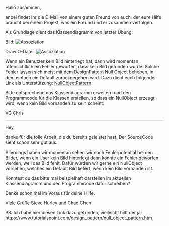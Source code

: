 Hallo zusammen,

anbei findet Ihr die E-Mail von einem guten Freund von euch, der eure Hilfe braucht bei einem Projekt, was ein Freund und er zusammen verfolgen.

Als Grundlage dient das Klassendiagramm von letzter Übung:

Bild:
![Assoziation](img/classdiagramm_solution_chapter03.png)

DrawIO-Datei:
![Assoziation](img/classdiagramm_solution_chapter03.drawio)

Wenn ein Benutzer kein Bild hinterlegt hat, dann wird momentan offensichtlich ein Fehler geworfen, dass kein Bild gefunden wurde.
Solche Fehler lassen sich meist mit dem DesignPattern Null Object beheben, in dem einfach ein Default zurückgegeben wird.
Dazu dient euch folgender Link als Unterstützung:
[NullObjectPattern](https://www.tutorialspoint.com/design_pattern/null_object_pattern.htm)

Bitte entsprechend das Klassendiagramm erweitern und den Programmcode für die Klassen erstellen, so dass ein NullObject erzeugt wird, wenn kein Bild vorhanden zu sein scheint.

VG Chris

________________________________________________________________

Hey,

danke für die tolle Arbeit, die du bereits geleistet hast.
Der SourceCode sieht schon sehr gut aus.

Allerdings haben wir momentan sehen wir noch Fehlerpotential bei den Bilder, wenn ein User kein Bild hinterlegt dann könnte ein Fehler geworfen werden, weil das Bild fehlt. 
Dafür würden wir gerne ein NullObject vorsehen, welches ein Default Bild liefert, wenn kein Bild vorhanden ist.

Könntest du das bitte mal beispielhaft darstellen im aktuellen Klassendiagramm und den Programmcode dafür schreiben?

Danke schon mal im Voraus für deine Hilfe.

Viele Grüße 
Steve Hurley und Chad Chen

PS: Ich habe hier diesen Link dazu gefunden, vielleicht hilft der ja: https://www.tutorialspoint.com/design_pattern/null_object_pattern.htm